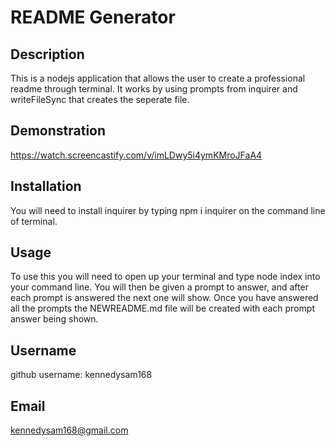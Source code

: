 # README Generator


## Description

This is a nodejs application that allows the user to create a professional readme through terminal. It works by using prompts from inquirer and writeFileSync that creates the seperate file.


## Demonstration

https://watch.screencastify.com/v/imLDwy5i4ymKMroJFaA4


## Installation

You will need to install inquirer by typing npm i inquirer on the command line of terminal.


## Usage

To use this you will need to open up your terminal and type node index into your command line. You will then be given a prompt to answer, and after each prompt is answered the next one will show. Once you have answered all the prompts the NEWREADME.md file will be created with each prompt answer being shown.


## Username

github username: kennedysam168


## Email

kennedysam168@gmail.com